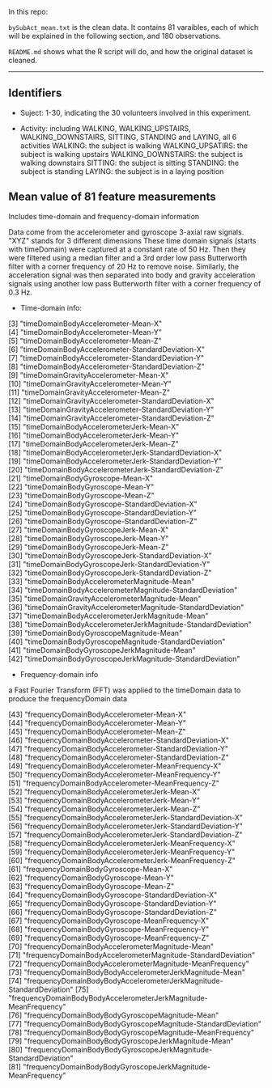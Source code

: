 In this repo:

`bySubAct_mean.txt` is the clean data. It contains 81 varaibles, each of which will be explained in the following section, and 180 observations.

`README.md` shows what the R script will do, and how the original dataset is cleaned.

---

## Identifiers

* Suject:
1-30, indicating the 30 volunteers involved in this experiment.


* Activity:
including  WALKING,  WALKING_UPSTAIRS,  WALKING_DOWNSTAIRS,  SITTING,  STANDING and  LAYING, all 6 activities
WALKING: the subject is walking
WALKING_UPSATIRS: the subject is walking upstairs
WALKING_DOWNSTAIRS: the subject is walking downstairs
SITTING: the subject is sitting
STANDING: the subject is standing
LAYING: the subject is in a laying position

## Mean value of 81 feature measurements

Includes time-domain and frequency-domain information

Data come from the accelerometer and gyroscope 3-axial raw signals. "XYZ" stands for 3 different dimensions
These time domain signals (starts with timeDomain) were captured at a constant rate of 50 Hz. Then they were filtered using a median filter and a 3rd order low pass Butterworth filter with a corner frequency of 20 Hz to remove noise. Similarly, the acceleration signal was then separated into body and gravity acceleration signals  using another low pass Butterworth filter with a corner frequency of 0.3 Hz. 

* Time-domain info:

[3] "timeDomainBodyAccelerometer-Mean-X"                                 
[4] "timeDomainBodyAccelerometer-Mean-Y"                                 
[5] "timeDomainBodyAccelerometer-Mean-Z"                                 
[6] "timeDomainBodyAccelerometer-StandardDeviation-X"                    
[7] "timeDomainBodyAccelerometer-StandardDeviation-Y"                    
[8] "timeDomainBodyAccelerometer-StandardDeviation-Z"                    
[9] "timeDomainGravityAccelerometer-Mean-X"                              
[10] "timeDomainGravityAccelerometer-Mean-Y"                              
[11] "timeDomainGravityAccelerometer-Mean-Z"                              
[12] "timeDomainGravityAccelerometer-StandardDeviation-X"                 
[13] "timeDomainGravityAccelerometer-StandardDeviation-Y"                 
[14] "timeDomainGravityAccelerometer-StandardDeviation-Z"                 
[15] "timeDomainBodyAccelerometerJerk-Mean-X"                             
[16] "timeDomainBodyAccelerometerJerk-Mean-Y"                             
[17] "timeDomainBodyAccelerometerJerk-Mean-Z"                             
[18] "timeDomainBodyAccelerometerJerk-StandardDeviation-X"                
[19] "timeDomainBodyAccelerometerJerk-StandardDeviation-Y"                
[20] "timeDomainBodyAccelerometerJerk-StandardDeviation-Z"                
[21] "timeDomainBodyGyroscope-Mean-X"                                     
[22] "timeDomainBodyGyroscope-Mean-Y"                                     
[23] "timeDomainBodyGyroscope-Mean-Z"                                     
[24] "timeDomainBodyGyroscope-StandardDeviation-X"                        
[25] "timeDomainBodyGyroscope-StandardDeviation-Y"                        
[26] "timeDomainBodyGyroscope-StandardDeviation-Z"                        
[27] "timeDomainBodyGyroscopeJerk-Mean-X"                                 
[28] "timeDomainBodyGyroscopeJerk-Mean-Y"                                 
[29] "timeDomainBodyGyroscopeJerk-Mean-Z"                                 
[30] "timeDomainBodyGyroscopeJerk-StandardDeviation-X"                    
[31] "timeDomainBodyGyroscopeJerk-StandardDeviation-Y"                    
[32] "timeDomainBodyGyroscopeJerk-StandardDeviation-Z"                    
[33] "timeDomainBodyAccelerometerMagnitude-Mean"                          
[34] "timeDomainBodyAccelerometerMagnitude-StandardDeviation"             
[35] "timeDomainGravityAccelerometerMagnitude-Mean"                       
[36] "timeDomainGravityAccelerometerMagnitude-StandardDeviation"          
[37] "timeDomainBodyAccelerometerJerkMagnitude-Mean"                      
[38] "timeDomainBodyAccelerometerJerkMagnitude-StandardDeviation"         
[39] "timeDomainBodyGyroscopeMagnitude-Mean"                              
[40] "timeDomainBodyGyroscopeMagnitude-StandardDeviation"                 
[41] "timeDomainBodyGyroscopeJerkMagnitude-Mean"                          
[42] "timeDomainBodyGyroscopeJerkMagnitude-StandardDeviation" 

* Frequency-domain info

a Fast Fourier Transform (FFT) was applied to the timeDomain data to produce the frequencyDomain data

[43] "frequencyDomainBodyAccelerometer-Mean-X"                            
[44] "frequencyDomainBodyAccelerometer-Mean-Y"                            
[45] "frequencyDomainBodyAccelerometer-Mean-Z"                            
[46] "frequencyDomainBodyAccelerometer-StandardDeviation-X"               
[47] "frequencyDomainBodyAccelerometer-StandardDeviation-Y"               
[48] "frequencyDomainBodyAccelerometer-StandardDeviation-Z"               
[49] "frequencyDomainBodyAccelerometer-MeanFrequency-X"                   
[50] "frequencyDomainBodyAccelerometer-MeanFrequency-Y"                   
[51] "frequencyDomainBodyAccelerometer-MeanFrequency-Z"                   
[52] "frequencyDomainBodyAccelerometerJerk-Mean-X"                        
[53] "frequencyDomainBodyAccelerometerJerk-Mean-Y"                        
[54] "frequencyDomainBodyAccelerometerJerk-Mean-Z"                        
[55] "frequencyDomainBodyAccelerometerJerk-StandardDeviation-X"           
[56] "frequencyDomainBodyAccelerometerJerk-StandardDeviation-Y"           
[57] "frequencyDomainBodyAccelerometerJerk-StandardDeviation-Z"           
[58] "frequencyDomainBodyAccelerometerJerk-MeanFrequency-X"               
[59] "frequencyDomainBodyAccelerometerJerk-MeanFrequency-Y"               
[60] "frequencyDomainBodyAccelerometerJerk-MeanFrequency-Z"               
[61] "frequencyDomainBodyGyroscope-Mean-X"                                
[62] "frequencyDomainBodyGyroscope-Mean-Y"                                
[63] "frequencyDomainBodyGyroscope-Mean-Z"                                
[64] "frequencyDomainBodyGyroscope-StandardDeviation-X"                   
[65] "frequencyDomainBodyGyroscope-StandardDeviation-Y"                   
[66] "frequencyDomainBodyGyroscope-StandardDeviation-Z"                   
[67] "frequencyDomainBodyGyroscope-MeanFrequency-X"                       
[68] "frequencyDomainBodyGyroscope-MeanFrequency-Y"                       
[69] "frequencyDomainBodyGyroscope-MeanFrequency-Z"                       
[70] "frequencyDomainBodyAccelerometerMagnitude-Mean"                     
[71] "frequencyDomainBodyAccelerometerMagnitude-StandardDeviation"        
[72] "frequencyDomainBodyAccelerometerMagnitude-MeanFrequency"            
[73] "frequencyDomainBodyBodyAccelerometerJerkMagnitude-Mean"             
[74] "frequencyDomainBodyBodyAccelerometerJerkMagnitude-StandardDeviation"
[75] "frequencyDomainBodyBodyAccelerometerJerkMagnitude-MeanFrequency"    
[76] "frequencyDomainBodyBodyGyroscopeMagnitude-Mean"                     
[77] "frequencyDomainBodyBodyGyroscopeMagnitude-StandardDeviation"        
[78] "frequencyDomainBodyBodyGyroscopeMagnitude-MeanFrequency"            
[79] "frequencyDomainBodyBodyGyroscopeJerkMagnitude-Mean"                 
[80] "frequencyDomainBodyBodyGyroscopeJerkMagnitude-StandardDeviation"    
[81] "frequencyDomainBodyBodyGyroscopeJerkMagnitude-MeanFrequency" 

